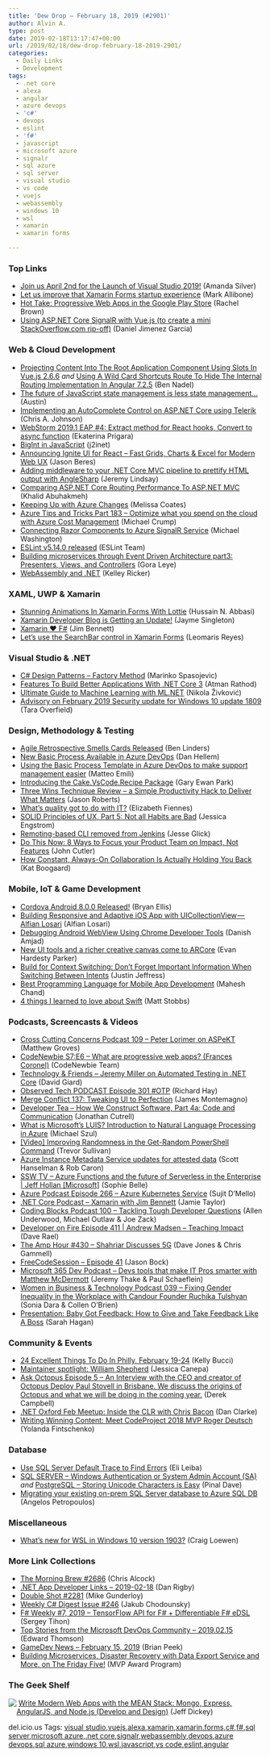 ```yaml
---
title: 'Dew Drop – February 18, 2019 (#2901)'
author: Alvin A.
type: post
date: 2019-02-18T13:17:47+00:00
url: /2019/02/18/dew-drop-february-18-2019-2901/
categories:
  - Daily Links
  - Development
tags:
  - .net core
  - alexa
  - angular
  - azure devops
  - 'c#'
  - devops
  - eslint
  - 'f#'
  - javascript
  - microsoft azure
  - signalr
  - sql azure
  - sql server
  - visual studio
  - vs code
  - vuejs
  - webassembly
  - windows 10
  - wsl
  - xamarin
  - xamarin forms

---
```

### <a name="top"></a>Top Links

  * <a href="https://devblogs.microsoft.com/visualstudio/join-us-april-2nd-for-the-launch-of-visual-studio-2019/" target="_blank">Join us April 2nd for the Launch of Visual Studio 2019!</a> (Amanda Silver)
  * <a href="https://mallibone.com/post/lets-improve-that-xamarin-forms-startup-experience" target="_blank">Let us improve that Xamarin Forms startup experience</a> (Mark Allibone)
  * <a href="https://blog.ionicframework.com/hot-take-progressive-web-apps-in-the-google-play-store/" target="_blank">Hot Take: Progressive Web Apps in the Google Play Store</a> (Rachel Brown)
  * <a href="http://feedproxy.google.com/~r/netCurryRecentArticles/~3/Yt9IlQNWSH8/ShowArticle.aspx" target="_blank">Using ASP.NET Core SignalR with Vue.js (to create a mini StackOverflow.com rip-off)</a> (Daniel Jimenez Garcia)



### <a name="web"></a>Web & Cloud Development

  * <a href="https://www.bennadel.com/blog/3573-projecting-content-into-the-root-application-component-using-slots-in-vue-js-2-6-6.htm" target="_blank">Projecting Content Into The Root Application Component Using Slots In Vue.js 2.6.6</a> _and_ <a href="https://www.bennadel.com/blog/3574-using-a-wild-card-shortcuts-route-to-hide-the-internal-routing-implementation-in-angular-7-2-5.htm" target="_blank">Using A Wild Card Shortcuts Route To Hide The Internal Routing Implementation In Angular 7.2.5</a> (Ben Nadel)
  * <a href="https://medium.com/@amcdnl/the-future-of-javascript-state-management-is-less-state-management-ba1d97b99308?source=rss-cc229b97126a------2" target="_blank">The future of JavaScript state management is less state management…</a> (Austin)
  * <a href="https://www.codeproject.com/Articles/1277584/Implementing-an-AutoComplete-Control-on-ASP-NET-Co" target="_blank">Implementing an AutoComplete Control on ASP.NET Core using Telerik</a> (Chris A. Johnson)
  * <a href="https://blog.jetbrains.com/webstorm/2019/02/webstorm-2019-1-eap-4/" target="_blank">WebStorm 2019.1 EAP #4: Extract method for React hooks, Convert to async function</a> (Ekaterina Prigara)
  * <a href="https://j2inet.blog/2019/02/15/bigint-in-javascript/" target="_blank">BigInt in JavaScript</a> (j2inet)
  * <a href="https://www.infragistics.com/community/blogs/b/infragistics/posts/announcing-ignite-ui-for-react-components" target="_blank">Announcing Ignite UI for React &#8211; Fast Grids, Charts & Excel for Modern Web UX</a> (Jason Beres)
  * <a href="https://jeremylindsayni.wordpress.com/2019/02/18/adding-middleware-to-your-net-core-mvc-pipeline-that-formats-and-indents-html-output/" target="_blank">Adding middleware to your .NET Core MVC pipeline to prettify HTML output with AngleSharp</a> (Jeremy Lindsay)
  * <a href="http://www.khalidabuhakmeh.com/comparing-asp-net-core-routing-performance-to-asp-net-mvc" target="_blank">Comparing ASP.NET Core Routing Performance To ASP.NET MVC</a> (Khalid Abuhakmeh)
  * <a href="http://feedproxy.google.com/~r/SqlChick-MelissaCoates/~3/D8AwdHjLT8I/keeping-up-with-azure-changes" target="_blank">Keeping Up with Azure Changes</a> (Melissa Coates)
  * <a href="https://www.michaelcrump.net/azure-tips-and-tricks183/" target="_blank">Azure Tips and Tricks Part 183 &#8211; Optimize what you spend on the cloud with Azure Cost Management</a> (Michael Crump)
  * <a href="http://lightswitchhelpwebsite.com/Blog/tabid/61/EntryId/4324/Connecting-Razor-Components-to-Azure-SignalR-Service.aspx" target="_blank">Connecting Razor Components to Azure SignalR Service</a> (Michael Washington)
  * <a href="https://eslint.org/blog/2019/02/eslint-v5.14.0-released" target="_blank">ESLint v5.14.0 released</a> (ESLint Team)
  * <a href="http://logcorner.com/building-microservices-through-event-driven-architecture-part3-presenters-views-and-controllers/" target="_blank">Building microservices through Event Driven Architecture part3: Presenters, Views, and Controllers</a> (Gora Leye)
  * <a href="https://www.grapecity.com/en/blogs/web-assembly-and-dotnet" target="_blank">WebAssembly and .NET</a> (Kelley Ricker)



### <a name="silverlight"></a>XAML, UWP & Xamarin

  * <a href="https://intelliabb.com/2019/02/17/stunning-animations-in-xamarin-forms-with-lottie/" target="_blank">Stunning Animations In Xamarin.Forms With Lottie</a> (Hussain N. Abbasi)
  * <a href="https://blog.xamarin.com/xamarin-developer-blog-is-getting-an-update/" target="_blank">Xamarin Developer Blog is Getting an Update!</a> (Jayme Singleton)
  * <a href="https://www.jimbobbennett.io/xamarin-f/" target="_blank">Xamarin ❤ F#</a> (Jim Bennett)
  * <a href="https://askxammy.com/lets-use-the-searchbar-control-in-xamarin-forms/" target="_blank">Let’s use the SearchBar control in Xamarin Forms</a> (Leomaris Reyes)



### <a name="dotnet"></a>Visual Studio & .NET

  * <a href="https://code-maze.com/factory-method/" target="_blank">C# Design Patterns – Factory Method</a> (Marinko Spasojevic)
  * <a href="https://hackernoon.com/features-to-build-better-applications-with-net-core-3-dc320740e0a9?source=rss----3a8144eabfe3---4" target="_blank">Features To Build Better Applications With .NET Core 3</a> (Atman Rathod)
  * <a href="https://rubikscode.net/2019/02/18/ultimate-guide-to-machine-learning-with-ml-net/" target="_blank">Ultimate Guide to Machine Learning with ML.NET</a> (Nikola Živković)
  * <a href="https://blogs.msdn.microsoft.com/dotnet/2019/02/15/advisory-on-february-2019-security-update-for-windows-10-update-1809/" target="_blank">Advisory on February 2019 Security update for Windows 10 update 1809</a> (Tara Overfield)



### <a name="design"></a>Design, Methodology & Testing

  * <a href="https://www.benlinders.com/news/agile-retrospective-smells-cards-released/" target="_blank">Agile Retrospective Smells Cards Released</a> (Ben Linders)
  * <a href="https://devblogs.microsoft.com/devops/new-basic-process-available-in-azure-devops/" target="_blank">New Basic Process Available in Azure DevOps</a> (Dan Hellem)
  * <a href="http://feedproxy.google.com/~r/MattsAlmSpace/~3/BpdLbA16FxY/using-basic-process-template-in-azure.html" target="_blank">Using the Basic Process Template in Azure DevOps to make support management easier</a> (Matteo Emili)
  * <a href="http://www.gep13.co.uk/blog/introducing-cake-vscode-recipe" target="_blank">Introducing the Cake.VsCode.Recipe Package</a> (Gary Ewan Park)
  * <a href="http://dontcodetired.com/blog/post/Three-Wins-Technique-Review-a-Simple-Productivity-Hack-to-Deliver-What-Matters" target="_blank">Three Wins Technique Review &#8211; a Simple Productivity Hack to Deliver What Matters</a> (Jason Roberts)
  * <a href="https://blog.scottlogic.com/2019/02/15/what-s-quality-got-to-do-with-it.html" target="_blank">What&#8217;s quality got to do with IT?</a> (Elizabeth Fiennes)
  * <a href="https://www.telerik.com/blogs/solid-principles-of-ux-part-5-not-all-habits-are-bad" target="_blank">SOLID Principles of UX, Part 5: Not all Habits are Bad</a> (Jessica Engstrom)
  * <a href="http://feedproxy.google.com/~r/ContinuousBlog/~3/C7BGZYJpzFk/" target="_blank">Remoting-based CLI removed from Jenkins</a> (Jesse Glick)
  * <a href="https://medium.com/@johnpcutler/do-this-now-8-ways-to-focus-your-product-team-on-impact-not-features-e0a70c0d79b6?source=rss-4c3f4fe11e6b------2" target="_blank">Do This Now: 8 Ways to Focus your Product Team on Impact, Not Features</a> (John Cutler)
  * <a href="https://blog.trello.com/constant-collaboration-negative-impacts" target="_blank">How Constant, Always-On Collaboration Is Actually Holding You Back</a> (Kat Boogaard)



### <a name="mobile"></a>Mobile, IoT & Game Development

  * <a href="https://cordova.apache.org/announcements/2019/02/16/cordova-android-release-8.0.0.html" target="_blank">Cordova Android 8.0.0 Released!</a> (Bryan Ellis)
  * <a href="https://medium.com/@alfianlosari/building-responsive-and-adaptive-ios-app-with-uicollectionview-alfian-losari-c9c987ada14?source=rss-192bb381a5de------2" target="_blank">Building Responsive and Adaptive iOS App with UICollectionView — Alfian Losari</a> (Alfian Losari)
  * <a href="https://android.jlelse.eu/debugging-android-webview-using-chrome-developer-tools-8ce9c13ab9e5?source=rss----8fca399d4de---4" target="_blank">Debugging Android WebView Using Chrome Developer Tools</a> (Danish Amjad)
  * <a href="http://feedproxy.google.com/~r/GDBcode/~3/_vmkdADpvqw/new-ui-tools-and-richer-creative-canvas.html" target="_blank">New UI tools and a richer creative canvas come to ARCore</a> (Evan Hardesty Parker)
  * <a href="https://developer.amazon.com/blogs/alexa/post/114cec18-4a38-4cbe-8c6b-0fa6d8413f4f/build-for-context-switching-don-t-forget-important-information-when-switching-between-intents" target="_blank">Build for Context Switching: Don&#8217;t Forget Important Information When Switching Between Intents</a> (Justin Jeffress)
  * <a href="https://www.c-sharpcorner.com/article/best-programming-language-for-mobile-app-development/" target="_blank">Best Programming Language for Mobile App Development</a> (Mahesh Chand)
  * <a href="https://blog.scottlogic.com/2019/02/14/4-things-I-learned-to-love-about-Swift.html" target="_blank">4 things I learned to love about Swift</a> (Matt Stobbs)



### <a name="podcasts"></a>Podcasts, Screencasts & Videos

  * <a href="http://feedproxy.google.com/~r/CrossCuttingConcerns/~3/Vk4pmlKkJac/Podcast-109-Peter-Lorimer-ASPeKT" target="_blank">Cross Cutting Concerns Podcast 109 &#8211; Peter Lorimer on ASPeKT</a> (Matthew Groves)
  * <a href="https://www.codenewbie.org/podcast/what-are-progressive-web-apps" target="_blank">CodeNewbie S7:E6 &#8211; What are progressive web apps? (Frances Coronel)</a> (CodeNewbie Team)
  * <a href="http://DavidGiard.com/2019/02/18/JeremyMillerOnAutomatedTestingInNETCore.aspx" target="_blank">Technology & Friends &#8211; Jeremy Miller on Automated Testing in .NET Core</a> (David Giard)
  * <a href="https://www.windowsobserver.com/2019/02/17/observed-tech-podcast-episode-301-otp/" target="_blank">Observed Tech PODCAST Episode 301 #OTP</a> (Richard Hay)
  * <a href="http://www.mergeconflict.fm/137" target="_blank">Merge Conflict 137: Tweaking UI to Perfection</a> (James Montemagno)
  * <a href="http://developertea.simplecast.fm/8fa7e6af" target="_blank">Developer Tea &#8211; How We Construct Software, Part 4a: Code and Communication</a> (Jonathan Cutrell)
  * <a href="http://www.youtube.com/watch?v=9zp06zhYkO0" target="_blank">What is Microsoft&#8217;s LUIS? Introduction to Natural Language Processing in Azure</a> (Michael Szul)
  * <a href="https://trevorsullivan.net/2019/02/15/video-improving-randomness-in-the-get-random-powershell-command/" target="_blank">[Video] Improving Randomness in the Get-Random PowerShell Command</a> (Trevor Sullivan)
  * <a href="https://channel9.msdn.com/Shows/Azure-Friday/Azure-Instance-Metadata-Service-updates-for-attested-data?WT.mc_id=DX_MVP4025064" target="_blank">Azure Instance Metadata Service updates for attested data</a> (Scott Hanselman & Rob Caron)
  * <a href="https://tv.ssw.com/7599/azure-functions-future-of-serverless-in-the-enterprise-jeff-hollan" target="_blank">SSW TV &#8211; Azure Functions and the future of Serverless in the Enterprise | Jeff Hollan [Microsoft]</a> (Sophie Belle)
  * <a href="http://azpodcast.azurewebsites.net/post/Episode-266-Azure-Kubernetes-Service" target="_blank">Azure Podcast Episode 266 &#8211; Azure Kubernetes Service</a> (Sujit D&#8217;Mello)
  * <a href="https://dotnetcore.show/episode-20-xamarin-with-jim-bennett" target="_blank">.NET Core Podcast &#8211; Xamarin with Jim Bennett</a> (Jamie Taylor)
  * <a href="https://www.codingblocks.net/podcast/tackling-tough-developer-questions/" target="_blank">Coding Blocks Podcast 100 &#8211; Tackling Tough Developer Questions</a> (Allen Underwood, Michael Outlaw & Joe Zack)
  * <a href="https://developeronfire.com/podcast/episode-411-andrew-madsen-teaching-impact" target="_blank">Developer on Fire Episode 411 | Andrew Madsen &#8211; Teaching Impact</a> (Dave Rael)
  * <a href="http://feedproxy.google.com/~r/TheAmpHour/~3/47isjvE8sN0/" target="_blank">The Amp Hour #430 – Shahriar Discusses 5G</a> (Dave Jones & Chris Gammell)
  * <a href="http://www.youtube.com/watch?v=gSlX_bcUzp4" target="_blank">FreeCodeSession &#8211; Episode 41</a> (Jason Bock)
  * <a href="http://www.m365devpodcast.com/e/devs-tools-that-make-it-pros-smarter-with-matthew-mcdermott/" target="_blank">Microsoft 365 Dev Podcast &#8211; Devs tools that make IT Pros smarter with Matthew McDermott</a> (Jeremy Thake & Paul Schaeflein)
  * <a href="http://womeninbizandtech.mpsn.libsynpro.com/039-fixing-gender-inequality-in-the-workplace-with-candour-founder-ruchika-tulshyan" target="_blank">Women in Business & Technology Podcast 039 &#8211; Fixing Gender Inequality in the Workplace with Candour Founder Ruchika Tulshyan</a> (Sonia Dara & Collen O&#8217;Brien)
  * <a href="https://www.infoq.com/presentations/feedback-research-tips?utm_campaign=infoq_content&utm_source=infoq&utm_medium=feed&utm_term=global" target="_blank">Presentation: Baby Got Feedback: How to Give and Take Feedback Like A Boss</a> (Sarah Hagan)



### <a name="events"></a>Community & Events

  * <a href="https://www.uwishunu.com/2019/02/things-to-do-in-philadelphia-this-week-february-19-24-2019/" target="_blank">24 Excellent Things To Do In Philly, February 19-24</a> (Kelly Bucci)
  * <a href="https://github.blog/2019-02-15-maintainer-spotlight-william-shepherd/" target="_blank">Maintainer spotlight: William Shepherd</a> (Jessica Canepa)
  * <a href="https://octopus.com/blog/ask-octopus-episode-five" target="_blank">Ask Octopus Episode 5 &#8211; An Interview with the CEO and creator of Octopus Deploy Paul Stovell in Brisbane. We discuss the origins of Octopus and what we will be doing in the coming year.</a> (Derek Campbell)
  * <a href="https://www.danclarke.com/dotnetoxford-february-2019" target="_blank">.NET Oxford Feb Meetup: Inside the CLR with Chris Bacon</a> (Dan Clarke)
  * <a href="https://developermedia.com/codeproject-2018-mvp-roger-deutsch/" target="_blank">Writing Winning Content: Meet CodeProject 2018 MVP Roger Deutsch</a> (Yolanda Fintschenko)



### <a name="sql"></a>Database

  * <a href="http://feedproxy.google.com/~r/MSSQLTips-LatestSqlServerTips/~3/MsHxxhM9iqg/" target="_blank">Use SQL Server Default Trace to Find Errors</a> (Eli Leiba)
  * <a href="https://blog.sqlauthority.com/2019/02/18/sql-server-windows-authentication-or-system-admin-account-sa/" target="_blank">SQL SERVER – Windows Authentication or System Admin Account (SA)</a> _and_ <a href="https://blog.sqlauthority.com/2019/02/16/postgresql-storing-unicode-characters-is-easy/" target="_blank">PostgreSQL – Storing Unicode Characters is Easy</a> (Pinal Dave)
  * <a href="https://blogs.msdn.microsoft.com/webdev/2019/02/15/migrating-your-existing-on-prem-sql-server-database-to-azure-sql-db/" target="_blank">Migrating your existing on-prem SQL Server database to Azure SQL DB</a> (Angelos Petropoulos)



### <a name="misc"></a>Miscellaneous

  * <a href="https://blogs.msdn.microsoft.com/commandline/2019/02/15/whats-new-for-wsl-in-windows-10-version-1903/" target="_blank">What’s new for WSL in Windows 10 version 1903?</a> (Craig Loewen)



### <a name="links"></a>More Link Collections

  * <a href="http://feedproxy.google.com/~r/ReflectivePerspective/~3/CxJjyIoyq88/" target="_blank">The Morning Brew #2686</a> (Chris Alcock)
  * <a href="https://links.danrigby.com/2019/02/app-developer-links-2019-02-18/" target="_blank">.NET App Developer Links &#8211; 2019-02-18</a> (Dan Rigby)
  * <a href="https://afreshcup.com/home/2019/02/18/double-shot-2281.html" target="_blank">Double Shot #2281</a> (Mike Gunderloy)
  * <a href="http://feedproxy.google.com/~r/digest-csharp/~3/2NCeP4blnWw/246" target="_blank">Weekly C# Digest Issue #246</a> (Jakub Chodounsky)
  * <a href="https://sergeytihon.com/2019/02/17/f-weekly-7-2019-tensorflow-api-for-f-differentiable-f-edsl/" target="_blank">F# Weekly #7, 2019 – TensorFlow API for F# + Differentiable F# eDSL</a> (Sergey Tihon)
  * <a href="https://devblogs.microsoft.com/devops/top-stories-from-the-microsoft-devops-community-2019-02-15/" target="_blank">Top Stories from the Microsoft DevOps Community – 2019.02.15</a> (Edward Thomson)
  * <a href="https://brianpeek.com/gamedev-news-february-15-2019/" target="_blank">GameDev News &#8211; February 15, 2019</a> (Brian Peek)
  * <a href="https://blogs.msdn.microsoft.com/mvpawardprogram/2019/02/15/friday-five-february-15/" target="_blank">Building Microservices, Disaster Recovery with Data Export Service and More, on The Friday Five!</a> (MVP Award Program)



### <a name="shelf"></a>The Geek Shelf

<a href="https://www.amazon.com/Write-Modern-Apps-MEAN-Stack-ebook/dp/B00NUDN0PG/amavin-20" target="_blank"><img data-recalc-dims="1" decoding="async" align="left" style="margin: 0px 0px 10px; border: 0px currentcolor; border-image: none; float: left; display: inline; background-image: none;" src="https://i0.wp.com/images-na.ssl-images-amazon.com/images/I/51YgdghBH3L._AC_US218_.jpg?w=660&#038;ssl=1" border="0" /></a>&nbsp;<a href="https://www.amazon.com/Write-Modern-Apps-MEAN-Stack-ebook/dp/B00NUDN0PG/amavin-20" target="_blank">Write Modern Web Apps with the MEAN Stack: Mongo, Express, AngularJS, and Node.js (Develop and Design)</a> (Jeff Dickey)











<div class="wlWriterEditableSmartContent" id="scid:77ECF5F8-D252-44F5-B4EB-D463C5396A79:64eb54d1-d27b-4659-984f-97b834f9a341" style="margin: 0px; padding: 0px; float: none; display: inline;">
  del.icio.us Tags: <a href="http://del.icio.us/popular/visual+studio" rel="tag">visual studio</a>,<a href="http://del.icio.us/popular/vuejs" rel="tag">vuejs</a>,<a href="http://del.icio.us/popular/alexa" rel="tag">alexa</a>,<a href="http://del.icio.us/popular/xamarin" rel="tag">xamarin</a>,<a href="http://del.icio.us/popular/xamarin.forms" rel="tag">xamarin.forms</a>,<a href="http://del.icio.us/popular/c%23" rel="tag">c#</a>,<a href="http://del.icio.us/popular/f%23" rel="tag">f#</a>,<a href="http://del.icio.us/popular/sql+server" rel="tag">sql server</a>,<a href="http://del.icio.us/popular/microsoft+azure" rel="tag">microsoft azure</a>,<a href="http://del.icio.us/popular/.net+core" rel="tag">.net core</a>,<a href="http://del.icio.us/popular/signalr" rel="tag">signalr</a>,<a href="http://del.icio.us/popular/webassembly" rel="tag">webassembly</a>,<a href="http://del.icio.us/popular/devops" rel="tag">devops</a>,<a href="http://del.icio.us/popular/azure+devops" rel="tag">azure devops</a>,<a href="http://del.icio.us/popular/sql+azure" rel="tag">sql azure</a>,<a href="http://del.icio.us/popular/windows+10" rel="tag">windows 10</a>,<a href="http://del.icio.us/popular/wsl" rel="tag">wsl</a>,<a href="http://del.icio.us/popular/javascript" rel="tag">javascript</a>,<a href="http://del.icio.us/popular/vs+code" rel="tag">vs code</a>,<a href="http://del.icio.us/popular/eslint" rel="tag">eslint</a>,<a href="http://del.icio.us/popular/angular" rel="tag">angular</a>
</div>